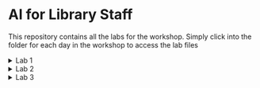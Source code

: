 # AI for Library Staff

This repository contains all the labs for the workshop. Simply click into the folder for each day in the workshop to access the lab files

<details>
    <summary>Lab 1</summary>
    &emsp;&emsp;<a href="./Lab 1.1 - Introduction to GAI Models.html">Lab 1.1 - Introduction to GAI Models</a>
    &emsp;&emsp;<a href="./Lab 1.2 - GAI in Action.html">Lab 1.1 - Introduction to GAI Models</a>
</details>
<details>
    <summary>Lab 2</summary>
    &emsp;&emsp;
    &emsp;&emsp;
</details>
<details>
    <summary>Lab 3</summary>
    &emsp;&emsp;<a href="./Lab 3.1 - Transforming Library Functions with Generative AI.html">Lab 1.1 - Introduction to GAI Models</a>
    &emsp;&emsp;
</details>
